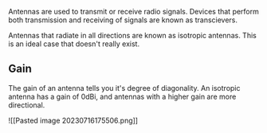 Antennas are used to transmit or receive radio signals. Devices that perform both transmission and receiving of signals are known as transcievers.

Antennas that radiate in all directions are known as isotropic antennas. This is an ideal case that doesn't really exist. 

## Gain
The gain of an antenna tells you it's degree of diagonality. An isotropic antenna has a gain of 0dBi, and antennas with a higher gain are more directional.

![[Pasted image 20230716175506.png]]